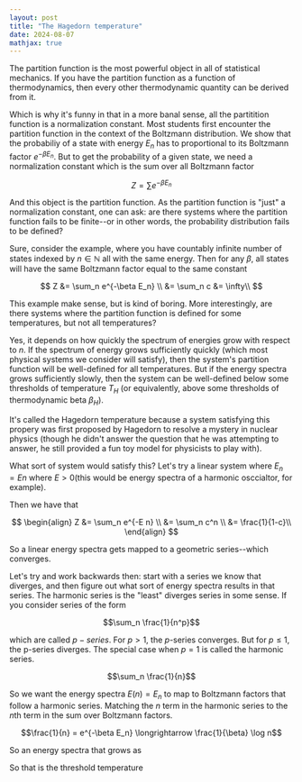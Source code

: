```yaml
---
layout: post
title: "The Hagedorn temperature"
date: 2024-08-07
mathjax: true
---
```


The partition function is the most powerful object in all of statistical mechanics. If you have the partition function as a function of thermodynamics, then every other thermodynamic quantity can be derived from it.

Which is why it's funny in that in a more banal sense, all the partitition function is a normalization constant. Most students first encounter the partition function in the context of the Boltzmann distribution. We show that the probabiliy of a state with energy $E_n$ has to proportional to its Boltzmann factor $e^{-\beta E_n}$. But to get the probability of a given state, we need a normalization constant which is the sum over all Boltzmann factor

$$Z = \sum e^{-\beta E_n}$$

And this object is the partition function. As the partition function is "just" a normalization constant, one can ask: are there systems where the partition function fails to be finite--or in other words, the probability distribution fails to be defined?

Sure, consider the example, where you have countably infinite number of states indexed by $n \in \mathbb{N}$ all with the same energy. Then for any $\beta$, all states will have the same Boltzmann factor equal to the same constant

$$
Z &= \sum_n e^{-\beta E_n} \\
&= \sum_n c
&= \infty\\
$$

This example make sense, but is kind of boring. More interestingly, are there systems where the partition function is defined for some temperatures, but not all temperatures?

Yes, it depends on how quickly the spectrum of energies grow with respect to $n$. If the spectrum of energy grows sufficiently quickly (which most physical systems we consider will satisfy), then the system's partition function will be well-defined for all temperatures. But if the energy spectra grows sufficiently slowly, then the system can be well-defined below some thresholds of temperature $T_H$ (or equivalently, above some thresholds of thermodynamic beta $\beta_H$).

It's called the Hagedorn temperature because a system satisfying this propery was first proposed by Hagedorn to resolve a mystery in nuclear physics (though he didn't answer the question that he was attempting to answer, he still provided a fun toy model for physicists to play with).

What sort of system would satisfy this? Let's try a linear system where $E_n = E n$ where $E > 0$(this would be energy spectra of a harmonic osccialtor, for example).

Then we have that

$$
\begin{align}
Z &= \sum_n e^{-E n} \\
&= \sum_n c^n \\
&= \frac{1}{1-c}\\
\end{align}
$$

So a linear energy spectra gets mapped to a geometric series--which converges.

Let's try and work backwards then: start with a series we know that diverges, and then figure out what sort of energy spectra results in that series. The harmonic series is the "least" diverges series in some sense. If you consider series of the form

$$\sum_n \frac{1}{n^p}$$

which are called $p-series$. For $p > 1$, the $p$-series converges. But for $p \le 1$, the p-series diverges. The special case when $p=1$ is called the harmonic series.

$$\sum_n \frac{1}{n}$$

So we want the energy spectra $E(n) = E_n$ to map to Boltzmann factors that follow a harmonic series. Matching the $n$ term in the harmonic series to the $n$th term in the sum over Boltzmann factors.

$$\frac{1}{n} = e^{-\beta E_n} \longrightarrow \frac{1}{\beta} \log n$$

So an energy spectra that grows as

So that is the threshold temperature